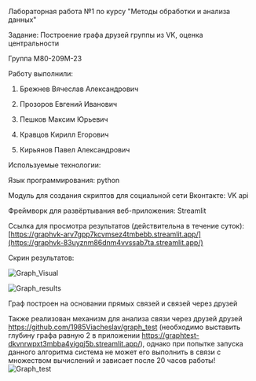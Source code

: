 Лабораторная работа №1 по курсу "Методы обработки и анализа данных"

Задание: Построение графа друзей группы из VK, оценка центральности

Группа М80-209М-23

  Работу выполнили:

  1. Брежнев Вячеслав Александрович

  2. Прозоров Евгений Иванович

  3. Пешков Максим Юрьевич

  4. Кравцов Кирилл Егорович

  5. Кирьянов Павел Александрович


Используемые технологии:

Язык программирования: python

Модуль для создания скриптов для социальной сети Вконтакте: VK api

Фреймворк для развёртывания веб-приложения: Streamlit 

Ссылка для просмотра результатов (действительна в течение суток): [https://graphvk-arv7gpp7kcvmsez4tmbebb.streamlit.app/](https://graphvk-83uyznm86dnm4vvssab7ta.streamlit.app/)

Скрин результатов:

![Graph_Visual](https://github.com/user-attachments/assets/44d4e45b-5a5b-4fd8-9e8f-a410a01ad336)

![Graph_results](https://github.com/user-attachments/assets/5bad000a-6623-4fc1-a9c6-23734f8e3409)

Граф построен на основании прямых связей и связей через друзей

Также реализован механизм для анализа связи через друзей друзей https://github.com/1985Viacheslav/graph_test (необходимо выставить глубину графа равную 2 в приложении https://graphtest-dkvnrwpxt3mbba4yigqj5b.streamlit.app/), однако при попытке запуска данного алгоритма система не может его выполнить в связи с множеством вычислений и зависает после 20 часов работы!
![Graph_test](https://github.com/user-attachments/assets/01c0ef73-3eab-48ef-8d51-dd7183684eba)

